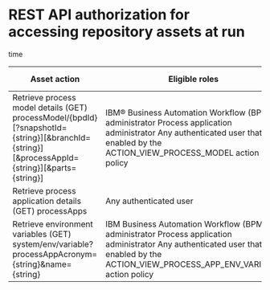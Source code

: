 # REST API authorization for accessing repository assets at run
time

| Asset action                                                                                                                                 | Eligible roles                                                                                                                                                                          | API Documentation           |
|----------------------------------------------------------------------------------------------------------------------------------------------|-----------------------------------------------------------------------------------------------------------------------------------------------------------------------------------------|-----------------------------|
| Retrieve process model details (GET) processModel/{bpdId}[?snapshotId={string}][&branchId={string}][&processAppId={string}][&parts={string}] | IBM® Business Automation Workflow (BPM) administrator Process application administrator Any authenticated user that is enabled by the ACTION\_VIEW\_PROCESS\_MODEL action policy           | Process model details       |
| Retrieve process application details (GET) processApps                                                                                       | Any authenticated user                                                                                                                                                                  | Process application details |
| Retrieve environment variables (GET) system/env/variable?processAppAcronym={string}&name={string}                                            | IBM Business Automation Workflow (BPM) administrator Process application administrator Any authenticated user that is enabled by the ACTION\_VIEW\_PROCESS\_APP\_ENV\_VARIABLE action policy | Environment variables       |